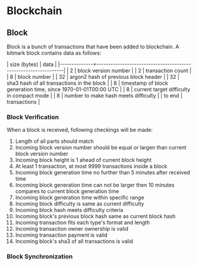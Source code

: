 # Blockchain

## Block

Block is a bunch of transactions that have been added to blockchain. A bitmark block contains data as follows:

| size (bytes) | data                                                           |
|--------------+----------------------------------------------------------------|
|            2 | block version number                                           |
|            2 | transaction count                                              |
|            8 | block number                                                   |
|           32 | argon2 hash of previous block header                           |
|           32 | sha3 hash of all transactions in the block                     |
|            8 | timestamp of block generation time, since 1970-01-01T00:00 UTC |
|            8 | current target difficulty in compact mode                      |
|            8 | number to make hash meets difficulty                           |
|       to end | transactions                                                   |

### Block Verification

When a block is received, following checkings will be made:

1. Length of all parts should match
1. Incoming block version number should be equal or largen than current block version number
1. Incoming block height is 1 ahead of current block height
1. At least 1 transaction, at most 9999 transactions inside a block
1. Incoming block generation time no further than 5 minutes after received time
1. Incoming block generation time can not be larger then 10 minutes compares to current block generation time
1. Incoming block generation time within specific range
1. Incoming block difficulty is same as current difficulty
1. Incoming block hash meets difficulty criteria
1. Incoming block's previous block hash same as current block hash
1. Incoming transaction fits each type's format and length
1. Incoming transaction owner ownership is valid
1. Incoming transaction payment is valid
1. Incoming block's sha3 of all transactions is valid

### Block Synchronization
